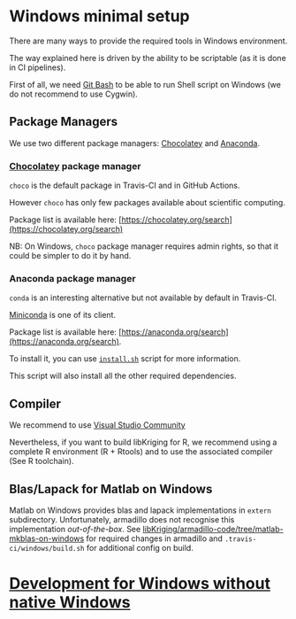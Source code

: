 # Windows minimal setup

There are many ways to provide the required tools in Windows environment.

The way explained here is driven by the ability to be scriptable (as it is done in CI pipelines).

First of all, we need [Git Bash](https://gitforwindows.org) to be able to run Shell script on Windows (we do not
recommend to use Cygwin).

## Package Managers

We use two different package managers: [Chocolatey](https://chocolatey.org)
and [Anaconda](https://docs.conda.io/en/latest/miniconda.html).

### [Chocolatey](https://chocolatey.org) package manager

`choco` is the default package in Travis-CI and in GitHub Actions.

However `choco` has only few packages available about scientific computing.

Package list is available here: [https://chocolatey.org/search](https://chocolatey.org/search)

NB: On Windows, `choco` package manager requires admin rights, so that it could be simpler to do it by hand.

### Anaconda package manager

`conda` is an interesting alternative but not available by default in Travis-CI.

[Miniconda](https://docs.conda.io/en/latest/miniconda.html) is one of its client.

Package list is available here: [https://anaconda.org/search](https://anaconda.org/search).

To install it, you can use [`install.sh`](../../../.travis-ci/windows/install.sh) script for more information.

This script will also install all the other required dependencies.

## Compiler

We recommend to use [Visual Studio Community](https://visualstudio.microsoft.com/fr/vs/community/)

Nevertheless, if you want to build libKriging for R, we recommend using a complete R environment (R + Rtools) and to use
the associated compiler (See R toolchain).

## Blas/Lapack for Matlab on Windows

Matlab on Windows provides blas and lapack implementations in `extern` subdirectory. Unfortunately, armadillo does not
recognise this implementation *out-of-the-box*.
See [libKriging/armadillo-code/tree/matlab-mkblas-on-windows](https://github.com/libKriging/armadillo-code/tree/matlab-mkblas-on-windows)
for required changes in armadillo and `.travis-ci/windows/build.sh` for additional config on build.

# [Development for Windows without native Windows](Readme_Windows_Advanced.md)
